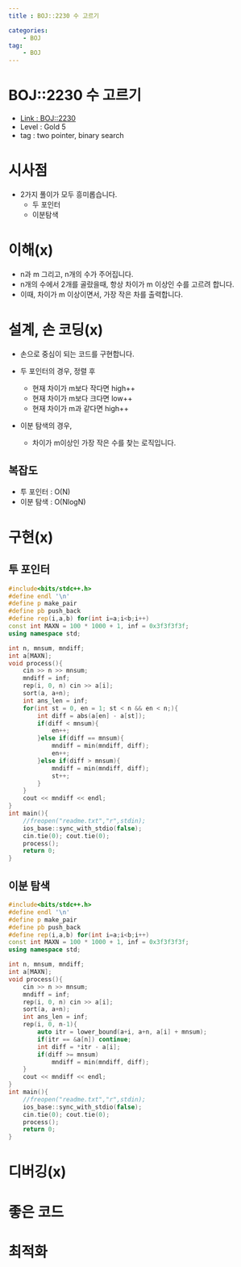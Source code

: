 ```yaml
---
title : BOJ::2230 수 고르기

categories:
    - BOJ
tag:
    - BOJ
---
```

# BOJ::2230 수 고르기
- [Link : BOJ::2230](https://www.acmicpc.net/problem/2230)
- Level : Gold 5
- tag : two pointer, binary search

# 시사점
- 2가지 풀이가 모두 흥미롭습니다.
  - 두 포인터
  - 이분탐색

# 이해(x)
- n과 m 그리고, n개의 수가 주어집니다.
- n개의 수에서 2개를 골랐을때, 항상 차이가 m 이상인 수를 고르려 합니다.
- 이때, 차이가 m 이상이면서, 가장 작은 차를 출력합니다.

# 설계, 손 코딩(x)
- 손으로 중심이 되는 코드를 구현합니다.
- 두 포인터의 경우, 정렬 후 
  - 현재 차이가 m보다 작다면 high++
  - 현재 차이가 m보다 크다면 low++
  - 현재 차이가 m과 같다면 high++ 

- 이분 탐색의 경우,
  - 차이가 m이상인 가장 작은 수를 찾는 로직입니다.

## 복잡도
- 투 포인터 : O(N)
- 이분 탐색 : O(NlogN)

# 구현(x)

## 투 포인터

```cpp
#include<bits/stdc++.h>
#define endl '\n'
#define p make_pair
#define pb push_back
#define rep(i,a,b) for(int i=a;i<b;i++)
const int MAXN = 100 * 1000 + 1, inf = 0x3f3f3f3f;
using namespace std;

int n, mnsum, mndiff;
int a[MAXN];
void process(){
	cin >> n >> mnsum;
	mndiff = inf;
	rep(i, 0, n) cin >> a[i];
	sort(a, a+n);
	int ans_len = inf;
	for(int st = 0, en = 1; st < n && en < n;){
		int diff = abs(a[en] - a[st]);
		if(diff < mnsum){
			en++;
		}else if(diff == mnsum){
			mndiff = min(mndiff, diff);
			en++;
		}else if(diff > mnsum){
			mndiff = min(mndiff, diff);
			st++;
		}
	}
	cout << mndiff << endl;
}
int main(){
	//freopen("readme.txt","r",stdin);
    ios_base::sync_with_stdio(false);
    cin.tie(0); cout.tie(0);
	process();
    return 0;
}
```

## 이분 탐색

```cpp
#include<bits/stdc++.h>
#define endl '\n'
#define p make_pair
#define pb push_back
#define rep(i,a,b) for(int i=a;i<b;i++)
const int MAXN = 100 * 1000 + 1, inf = 0x3f3f3f3f;
using namespace std;

int n, mnsum, mndiff;
int a[MAXN];
void process(){
	cin >> n >> mnsum;
	mndiff = inf;
	rep(i, 0, n) cin >> a[i];
	sort(a, a+n);
	int ans_len = inf;
	rep(i, 0, n-1){
		auto itr = lower_bound(a+i, a+n, a[i] + mnsum);
		if(itr == &a[n]) continue;
		int diff = *itr - a[i];
		if(diff >= mnsum)
			mndiff = min(mndiff, diff);
	}
	cout << mndiff << endl;
}
int main(){
	//freopen("readme.txt","r",stdin);
    ios_base::sync_with_stdio(false);
    cin.tie(0); cout.tie(0);
	process();
    return 0;
}
```


# 디버깅(x)

# 좋은 코드

# 최적화
